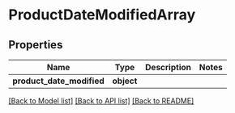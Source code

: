 # ProductDateModifiedArray

## Properties
Name | Type | Description | Notes
------------ | ------------- | ------------- | -------------
**product_date_modified** | **object** |  | 

[[Back to Model list]](../README.md#documentation-for-models) [[Back to API list]](../README.md#documentation-for-api-endpoints) [[Back to README]](../README.md)

